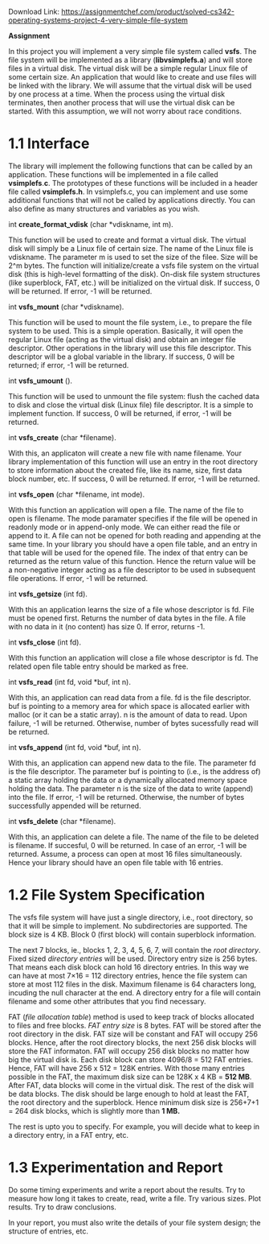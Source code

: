 Download Link: https://assignmentchef.com/product/solved-cs342-operating-systems-project-4-very-simple-file-system
<br>
<strong> </strong>

<strong> </strong>

<strong>Assignment </strong>




In this project you will implement a very simple file system called <strong>vsfs</strong>. The file system will be implemented as a library (<strong>libvsimplefs.a</strong>) and will store files in a virtual disk. The virtual disk will be a simple regular Linux file of some certain size. An application that would like to create and use files will be linked with the library. We will assume that the virtual disk will be used by one process at a time. When the process using the virtual disk terminates, then another process that will use the virtual disk can be started. With this assumption, we will not worry about race conditions.




<h1>1.1 Interface</h1>




The library will implement the following functions that can be called by an application. These functions will be implemented in a file called <strong>vsimplefs</strong>.<strong>c</strong>. The prototypes of these functions will be included in a header file called <strong>vsimplefs.h</strong>. In vsimplefs.c, you can  implement  and use some additional functions that will not be called by applications directly. You can also define as many structures and variables as you wish.




int <strong>create_format_vdisk</strong> (char *vdiskname, int m).

This function will be used to create and format a virtual disk. The virtual disk will simply be a Linux file of certain size. The name of the Linux file is vdiskname. The parameter m is used to set the size of the filee. Size will be 2^m bytes. The function will  initialize/create a vsfs file system on the virtual disk (this is high-level formatting of the disk).  On-disk file system structures (like superblock, FAT, etc.) will be  initialized on the virtual disk. If success, 0 will be returned. If error, -1 will be returned.




int <strong>vsfs_mount</strong> (char *vdiskname).

This function will be used to mount the file system, i.e., to  prepare the file system to be used. This is a simple operation.  Basically, it will open the regular Linux file (acting as the virtual disk) and obtain an integer file descriptor.  Other operations in the library  will use this file descriptor. This descriptor will be a global variable in the library. If success, 0 will be returned; if error, -1 will  be returned.




int <strong>vsfs_umount</strong> ().

This function will be used to unmount the file system: flush the cached data to disk and close the virtual disk (Linux file) file  descriptor.  It is  a simple to implement function. If success, 0 will be returned, if error, -1 will be returned.




int <strong>vsfs_create</strong> (char *filename).

With this, an applicaton will create a new file with name  filename. Your library implementation of this function will use an entry in the root directory to store information about the created file, like its name, size, first data block number, etc. If success, 0 will be returned. If error, -1 will be returned.




int <strong>vsfs_open</strong> (char *filename, int mode).

With  this function an application will open a file. The name of the file to open is filename. The mode paramater specifies if the  file will be opened in readonly mode or in append-only mode. We can either read the file or append to it. A file can not be opened for both reading and appending at the same time. In your library you should have a open file table, and an entry in that table will be used for the opened file. The index of that entry can be returned as the return value of this function. Hence the return value will be a non-negative integer acting as a file descriptor to be used in subsequent file operations. If error, -1 will be returned.




int <strong>vsfs_getsize </strong>(int fd).

With this an application learns the size of a file whose descriptor is fd. File must be opened first. Returns the number of data bytes in the file. A file with no data in it (no content) has size 0. If error, returns -1.




int <strong>vsfs_close</strong> (int fd).

With this function an application will close a file whose descriptor is fd. The related open file table entry should be marked as free.




int <strong>vsfs_read</strong> (int fd, void *buf, int n).

With this, an application can read data from a file. fd is the file descriptor. buf is pointing to a memory area for which  space is allocated earlier with malloc (or it can be a static array). n is the amount of data to read. Upon failure, -1 will be returned. Otherwise, number of bytes sucessfully read will be returned.




int <strong>vsfs_append</strong> (int fd, void *buf, int n).

With this, an application can append new data to the file. The  parameter fd is the file descriptor. The parameter buf is pointing to (i.e.,  is the address of) a static array holding the data or a dynamically allocated memory space holding the data. The parameter n is the size of the data to write (append) into the file. If error, -1 will be returned. Otherwise, the number of bytes successfully appended will be returned.




int <strong>vsfs_delete</strong> (char *filename).

With this, an application can delete a file. The name of the file to be deleted is filename. If succesful, 0 will be returned. In case of an error, -1 will be returned. Assume, a process can open at most 16 files simultaneously. Hence your library should have an open file table with 16 entries.













<h1>1.2 File System Specification</h1>




The vsfs file system will have just a single directory, i.e., root directory, so that it will be simple to implement. No subdirectories are supported. The block size is 4 KB. Block 0 (first block) will contain superblock information.




The next 7 blocks, ie., blocks 1, 2, 3, 4, 5, 6, 7,  will contain the <em>root directory</em>. Fixed sized <em>directory entries</em> will be used. Directory entry size is 256 bytes. That means each disk block can hold 16 directory entries. In this way we can have at most 7×16 = 112 directory entries, hence the file system can store at most 112 files in the disk. Maximum filename is 64 characters long, incuding the null character at the end. A directory entry for a file will contain filename and some other attributes that you find necessary.




FAT (<em>file allocation table</em>)  method is used to keep track of blocks allocated to files and free blocks. <em>FAT entry size</em> is 8 bytes. FAT will be stored after the root directory in the disk. FAT size will be constant and FAT will occupy 256 blocks. Hence, after the root directory blocks,  the next 256 disk blocks will store the FAT informaton. FAT will occupy 256 disk blocks no matter how big the virtual disk is. Each disk block can store 4096/8 = 512 FAT entries. Hence, FAT will have 256 x 512 = 128K entries. With those many entries possible in the FAT, the maximum disk size can be 128K x 4 KB = <strong>512 MB</strong>. After FAT, data blocks will come in the virtual disk.  The rest of the disk will be data blocks.  The disk should be large enough to hold at least the FAT, the root directory and the superblock.  Hence minimum disk size is 256+7+1 = 264 disk blocks, which is slightly more than <strong>1 MB. </strong>




The rest is upto you to specify. For example, you will decide what to keep in a directory entry, in a FAT entry, etc.




<h1>1.3 Experimentation and Report</h1>




Do some timing experiments and write a report about the results.  Try to measure how long it takes to create, read, write a file. Try various sizes. Plot results. Try to draw conclusions.




In your report, you must also write the details of your file system design; the structure of entries, etc.


